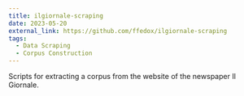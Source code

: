 ```yaml
---
title: ilgiornale-scraping
date: 2023-05-20
external_link: https://github.com/ffedox/ilgiornale-scraping
tags:
  - Data Scraping
  - Corpus Construction
---
```


Scripts for extracting a corpus from the website of the newspaper Il Giornale.

<!--more-->

